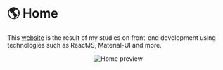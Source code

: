 # 🌎 Home

This [website](https://danielbrito.github.io/home/) is the result of my studies on front-end development using technologies such as ReactJS, Material-UI and more.

<div align="center">
	<img src="https://danielbrito.github.io/assets/images/projects/home.webp" alt="Home preview">
</div>
